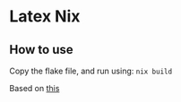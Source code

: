 # Latex Nix

## How to use

Copy the flake file, and run using: `nix build`

Based on [this](https://flyx.org/nix-flakes-latex/)
